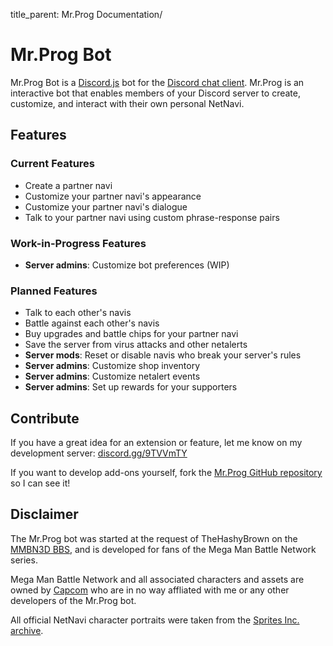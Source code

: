 title_parent: Mr.Prog Documentation/

# Mr.Prog Bot

Mr.Prog Bot is a [Discord.js](https://discord.js.org/ "Check out the Discord.js API") bot for the [Discord chat client](https://discordapp.com/ "Check out the Discord App website"). Mr.Prog is an interactive bot that enables members of your Discord server to create, customize, and interact with their own personal NetNavi.

## Features

### Current Features

* Create a partner navi
* Customize your partner navi's appearance
* Customize your partner navi's dialogue
* Talk to your partner navi using custom phrase-response pairs

### Work-in-Progress Features

* __Server admins__: Customize bot preferences (WIP)

### Planned Features

* Talk to each other's navis
* Battle against each other's navis
* Buy upgrades and battle chips for your partner navi
* Save the server from virus attacks and other netalerts
* __Server mods__: Reset or disable navis who break your server's rules
* __Server admins__: Customize shop inventory
* __Server admins__: Customize netalert events
* __Server admins__: Set up rewards for your supporters

## Contribute

If you have a great idea for an extension or feature, let me know on my development server: [discord.gg/9TVVmTY](/discord.gg/9TVVmTY "Join our Discord server")

If you want to develop add-ons yourself, fork the [Mr.Prog GitHub repository](https://github.com/Warped2713/mrprog/ "Go to the GitHub repository for Mr.Prog bot") so I can see it!


## Disclaimer

The Mr.Prog bot was started at the request of TheHashyBrown on the [MMBN3D BBS](http://discord.gg/hY3VyBP "Join the MMBN3D Discord server"), and is developed for fans of the Mega Man Battle Network series.  

Mega Man Battle Network and all associated characters and assets are owned by [Capcom](http://megaman.capcom.com/ "Go to Capcom's official Mega Man website") who are in no way affliated with me or any other developers of the Mr.Prog bot.  

All official NetNavi character portraits were taken from the [Sprites Inc. archive](http://www.sprites-inc.co.uk/sprite.php?local=/EXE/ "Check out the Sprites Inc archive of MMBN sprites").
